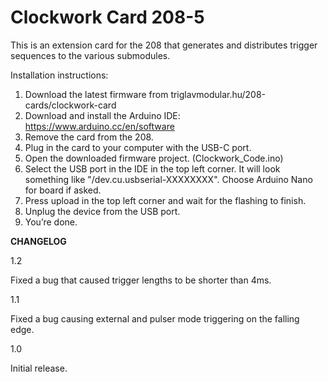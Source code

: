 # Clockwork Card 208-5

This is an extension card for the 208 that generates and distributes trigger sequences to the various submodules.

Installation instructions:

1. Download the latest firmware from triglavmodular.hu/208-cards/clockwork-card
2. Download and install the Arduino IDE: https://www.arduino.cc/en/software
3. Remove the card from the 208.
4. Plug in the card to your computer with the USB-C port.
5. Open the downloaded firmware project. (Clockwork_Code.ino)
6. Select the USB port in the IDE in the top left corner. It will look something like "/dev.cu.usbserial-XXXXXXXX". Choose Arduino Nano for board if asked.
7. Press upload in the top left corner and wait for the flashing to finish.
8. Unplug the device from the USB port.
9. You’re done.


**CHANGELOG**

1.2

Fixed a bug that caused trigger lengths to be shorter than 4ms.

1.1

Fixed a bug causing external and pulser mode triggering on the falling edge.

1.0 

Initial release.
